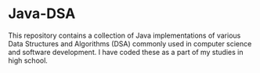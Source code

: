# Java-DSA

This repository contains a collection of Java implementations of various Data Structures and Algorithms (DSA) commonly used in computer science and software development. I have coded these as a part of my studies in high school.
